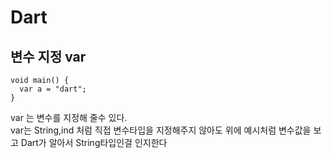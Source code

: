# Dart
## 변수 지정 var
```
void main() {
  var a = "dart";
}
```
var 는 변수를 지정해 줄수 있다.<br>
var는 String,ind 처럼 직접 변수타입을 지정해주지 않아도 위에 예시처럼 변수값을 보고 Dart가 알아서 String타입인걸 인지한다

